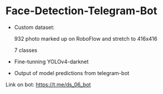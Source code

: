 # Face-Detection-Telegram-Bot

- Custom dataset: 

  932 photo marked up on RoboFlow and stretch to 416x416
  
  7 classes

- Fine-tunning YOLOv4-darknet
- Output of model predictions from telegram-bot

Link on bot: <https://t.me/ds_06_bot>


